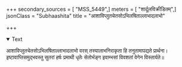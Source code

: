 +++
secondary_sources = [ "MSS_5449",]
meters = [ "शार्दूलविक्रीडितम्",]
jsonClass = "Subhaashita"
title = "आशाविप्लुतचेतसोऽभिलषिताल्लाभादलाभो"

+++

<details open><summary>Text</summary>

आशाविप्लुतचेतसोऽभिलषिताल्लाभादलाभो वरस् तस्यालाभनिराकृता हि तनुतामापद्यते प्रार्थना।  
इष्टावाप्तिसमुद्भवस्तु सुतरां हर्षः प्रमाथी धृतेः सेतोर्भङ्ग इवाम्भसां विवशतां वेगेन विस्तार्यते॥
</details>
